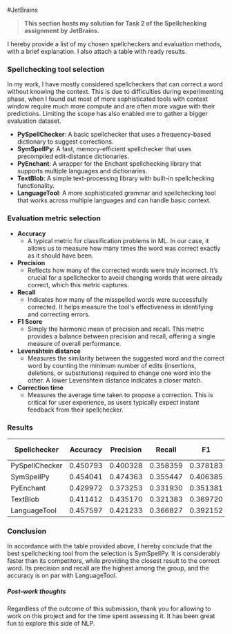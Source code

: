 #JetBrains 

>**This section hosts my solution for Task 2 of the Spellchecking assignment by JetBrains.**

I hereby provide a list of my chosen spellcheckers and evaluation methods, with a brief explanation. I also attach a table with ready results.

### Spellchecking tool selection

In my work, I have mostly considered spellcheckers that can correct a word without knowing the context. This is due to difficulties during experimenting phase, when I found out most of more sophisticated tools with context window require much more compute and are often more vague with their predictions. Limiting the scope has also enabled me to gather a bigger evaluation dataset.

- **PySpellChecker**: A basic spellchecker that uses a frequency-based dictionary to suggest corrections.
- **SymSpellPy**: A fast, memory-efficient spellchecker that uses precompiled edit-distance dictionaries.
- **PyEnchant**: A wrapper for the Enchant spellchecking library that supports multiple languages and dictionaries.
- **TextBlob**: A simple text-processing library with built-in spellchecking functionality.
- **LanguageTool**: A more sophisticated grammar and spellchecking tool that works across multiple languages and can handle basic context.

### Evaluation metric selection

- **Accuracy**
	- A typical metric for classification problems in ML. In our case, it allows us to measure how many times the word was correct exactly as it should have been.
- **Precision**
	- Reflects how many of the corrected words were truly incorrect. It’s crucial for a spellchecker to avoid changing words that were already correct, which this metric captures.
- **Recall**
	- Indicates how many of the misspelled words were successfully corrected. It helps measure the tool's effectiveness in identifying and correcting errors.
- **F1 Score**
	- Simply the harmonic mean of precision and recall. This metric provides a balance between precision and recall, offering a single measure of overall performance.
- **Levenshtein distance**
	- Measures the similarity between the suggested word and the correct word by counting the minimum number of edits (insertions, deletions, or substitutions) required to change one word into the other. A lower Levenshtein distance indicates a closer match.
- **Correction time**
	- Measures the average time taken to propose a correction. This is critical for user experience, as users typically expect instant feedback from their spellchecker.

### Results

| Spellchecker   | Accuracy | Precision | Recall   | F1       | Avg. Levenshtein | Avg. Time |
| -------------- | -------- | --------- | -------- | -------- | ---------------- | --------- |
| PySpellChecker | 0.450793 | 0.400328  | 0.358359 | 0.378183 | 2.456240         | 0.135717  |
| SymSpellPy     | 0.454041 | 0.474363  | 0.355447 | 0.406385 | 1.838465         | 0.000058  |
| PyEnchant      | 0.429972 | 0.373253  | 0.331930 | 0.351381 | 2.052495         | 0.024769  |
| TextBlob       | 0.411412 | 0.435170  | 0.321383 | 0.369720 | 1.916735         | 0.086484  |
| LanguageTool   | 0.457597 | 0.421233  | 0.366827 | 0.392152 | 1.901484         | 0.024247  |

### Conclusion

In accordance with the table provided above, I hereby conclude that the best spellchecking tool from the selection is SymSpellPy. It is considerably faster than its competitors, while providing the closest result to the correct word. Its precision and recall are the highest among the group, and the accuracy is on par with LanguageTool.

##### Post-work thoughts

Regardless of the outcome of this submission, thank you for allowing to work on this project and for the time spent assessing it. It has been great fun to explore this side of NLP.

